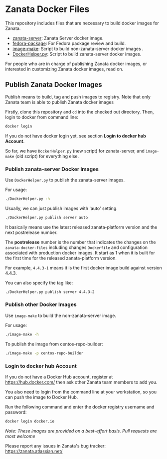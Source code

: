 # Zanata Docker Files

This repository includes files that are necessary to build docker images for Zanata.

 * [zanata-server](zanata-server/README.md): Zanata Server docker image.
 * [fedora-package](fedora-package/): For Fedora package review and build.
 * [image-make](image-make): Script to build non-zanata-server docker images .
 * [DockerHelper.py](DockerHelper.py): Script to build zanata-server docker images.

For people who are in charge of publishing Zanata docker images,
or interested in customizing Zanata docker images, read on.

## Publish Zanata Docker Images
Publish means to build, tag and push images to registry.
Note that only Zanata team is able to publish Zanata docker images

Firstly, clone this repository and `cd` into the checked out directory.
Then, login to docker from command line:
```sh
docker login
```
If you do not have docker login yet, see section **Login to docker hub Account**.

So far, we have `DockerHelper.py` (new script) for zanata-server, and
`image-make` (old script) for everything else.

### Publish zanata-server Docker Images
Use `DockerHelper.py` to publish the zanata-server images.

For usage:
```sh
./DockerHelper.py -h
```

Usually, we can just publish images with 'auto' setting.
```sh
./DockerHelper.py publish server auto
```
It basically means use the latest released zanata-platform version and the next postrelease number.

The **postrelease** number is the number that indicates the changes on the `zanata-docker-files`
including changes `Dockerfile` and configuration associated with production docker images.
It start as 1 when it is built for the first time for the released zanata-platform version.

For example, `4.4.3-1` means it is the first docker image build against version 4.4.3.

You can also specify the tag like:
```sh
./DockerHelper.py publish server 4.4.3-2
```

### Publish other Docker Images
Use `image-make` to build the non-zanata-server image.

For usage:
```sh
./image-make -h
```

To publish the image from centos-repo-builder:
```sh
./image-make -p centos-repo-builder
```

### Login to docker hub Account
If you do not have a Docker Hub account, register at
https://hub.docker.com/ then ask other Zanata team members to add you.

You also need to login from the command line at your workstation,
so you can push the image to Docker Hub.

Run the following command and enter the docker registry username and password:
```sh
docker login docker.io
```


_Note: These images are provided on a best-effort basis. Pull requests are most welcome_

Please report any issues in Zanata's bug tracker: https://zanata.atlassian.net/
